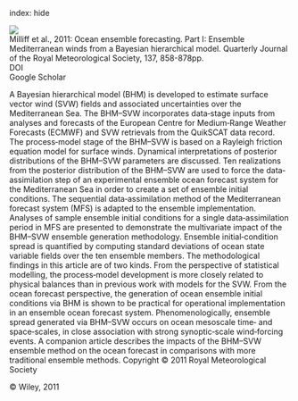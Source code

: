 index: hide

<div class="Citation">
    <div class="Citation-thumb CitationThumb-linked"  data-href="https://doi.org/10.1002/qj.767">
      <img src="https://static.claimspace.cloud/climate-study-static/refs/thumbs/9/Milliff_et_al_2011-thumb.png" />
    </div>

  <div class="Citation-body">
    <div class="Citation-text">Milliff et al., 2011: Ocean ensemble forecasting. Part I: Ensemble Mediterranean winds from a Bayesian hierarchical model. <span class="Article-journal">Quarterly Journal of the Royal Meteorological Society, </span><span class="Article-volume">137, </span>858-878pp.</div>
    <div class="Citation-links">
      <div class="CitationLink" data-href="https://doi.org/10.1002/qj.767">
        <div class="CitationLink-icon CitationLink-Doi"></div>
        <div class="CitationLink-text">DOI</div>
      </div>
      <div class="CitationLink" data-href="https://scholar.google.com/scholar?q=10.1002/qj.767">
        <div class="CitationLink-icon CitationLink-Scholar"></div>
        <div class="CitationLink-text">Google Scholar</div>
      </div>
    </div>
  </div>
</div>

A Bayesian hierarchical model (BHM) is developed to estimate surface vector wind (SVW) fields and associated uncertainties over the Mediterranean Sea. The BHM–SVW incorporates data‐stage inputs from analyses and forecasts of the European Centre for Medium‐Range Weather Forecasts (ECMWF) and SVW retrievals from the QuikSCAT data record. The process‐model stage of the BHM–SVW is based on a Rayleigh friction equation model for surface winds. Dynamical interpretations of posterior distributions of the BHM–SVW parameters are discussed. Ten realizations from the posterior distribution of the BHM–SVW are used to force the data‐assimilation step of an experimental ensemble ocean forecast system for the Mediterranean Sea in order to create a set of ensemble initial conditions. The sequential data‐assimilation method of the Mediterranean forecast system (MFS) is adapted to the ensemble implementation. Analyses of sample ensemble initial conditions for a single data‐assimilation period in MFS are presented to demonstrate the multivariate impact of the BHM–SVW ensemble generation methodology. Ensemble initial‐condition spread is quantified by computing standard deviations of ocean state variable fields over the ten ensemble members. The methodological findings in this article are of two kinds. From the perspective of statistical modelling, the process‐model development is more closely related to physical balances than in previous work with models for the SVW. From the ocean forecast perspective, the generation of ocean ensemble initial conditions via BHM is shown to be practical for operational implementation in an ensemble ocean forecast system. Phenomenologically, ensemble spread generated via BHM–SVW occurs on ocean mesoscale time‐ and space‐scales, in close association with strong synoptic‐scale wind‐forcing events. A companion article describes the impacts of the BHM–SVW ensemble method on the ocean forecast in comparisons with more traditional ensemble methods. Copyright © 2011 Royal Meteorological Society

<div class="Citation-copy">
&copy; Wiley, 2011
</div>